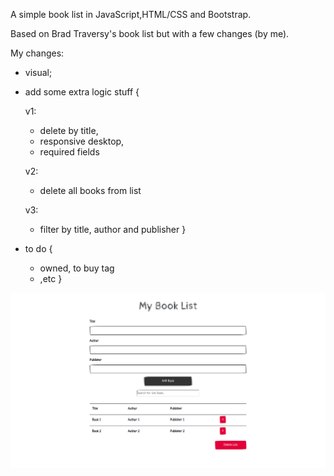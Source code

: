 A simple book list in JavaScript,HTML/CSS and Bootstrap.

Based on Brad Traversy's book list but with a few changes (by me).

My changes:

- visual;
- add some extra logic stuff {
    
    v1:
    - delete by title,
    - responsive desktop, 
    - required fields

    v2:
    - delete all books from list

    v3:
    - filter by title, author and publisher
}

- to do {
    - owned, to buy tag
    - ,etc
}

![book list print screen](utils/ps.png)

